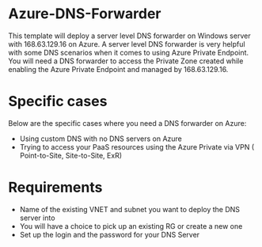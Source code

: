 
# Azure-DNS-Forwarder

This template will deploy a server level DNS forwarder on Windows server with 168.63.129.16 on Azure. 
A server level DNS forwarder is very helpful with some DNS scenarios when it comes to using Azure Private Endpoint.
You will need a DNS forwarder to access the Private Zone created while enabling the Azure Private Endpoint and managed by 168.63.129.16.

# Specific cases

Below are the specific cases where you need a DNS forwarder on Azure:
- Using custom DNS with no DNS servers on Azure
- Trying to access your PaaS resources using the Azure Private via VPN ( Point-to-Site, Site-to-Site, ExR)

# Requirements

- Name of the existing VNET and subnet you want to deploy the DNS server into
- You will have a choice to pick up an existing RG or create a new one
- Set up the login and the password for your DNS Server
